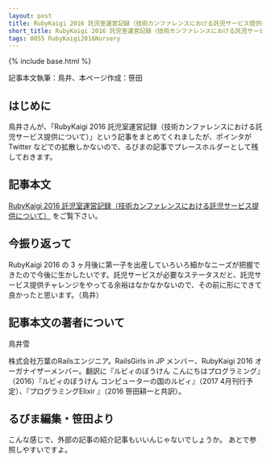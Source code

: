 ```yaml
---
layout: post
title: RubyKaigi 2016 託児室運営記録（技術カンファレンスにおける託児サービス提供について）
short_title: RubyKaigi 2016 託児室運営記録（技術カンファレンスにおける託児サービス提供について）
tags: 0055 RubyKaigi2016Nursery
---
```

{% include base.html %}


記事本文執筆：鳥井、本ページ作成：笹田

## はじめに

鳥井さんが、「RubyKaigi 2016 託児室運営記録（技術カンファレンスにおける託児サービス提供について）」という記事をまとめてくれましたが、ポインタが Twitter などでの拡散しかないので、るびまの記事でプレースホルダーとして残しておきます。

## 記事本文

[RubyKaigi 2016 託児室運営記録（技術カンファレンスにおける託児サービス提供について）](https://esa-pages.io/p/sharing/68/posts/489/bf1736e8ef111c9d2f9b.html) をご覧下さい。

## 今振り返って

RubyKaigi 2016 の 3 ヶ月後に第一子を出産していろいろ細かなニーズが把握できたので今後に生かしたいです。託児サービスが必要なステータスだと、託児サービス提供チャレンジをやってる余裕はなかなかないので、その前に形にできて良かったと思います。（鳥井）

## 記事本文の著者について

鳥井雪

株式会社万葉のRailsエンジニア。RailsGirls in JP メンバー、RubyKaigi 2016 オーガナイザーメンバー。翻訳に『ルビィのぼうけん こんにちはプログラミング』（2016）『ルビィのぼうけん コンピューターの国のルビィ』（2017 4月刊行予定）、『プログラミングElixir 』（2016 笹田耕一と共訳）。

## るびま編集・笹田より

こんな感じで、外部の記事の紹介記事もいいんじゃないでしょうか。
あとで参照しやすいですよ。


